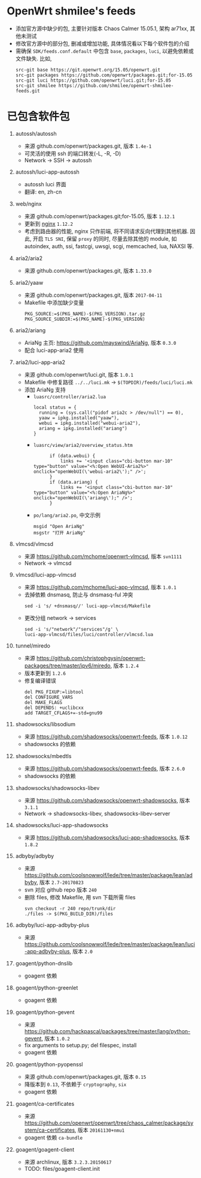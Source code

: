 # OpenWrt shmilee's feeds

* 添加官方源中缺少的包,
  主要针对版本 Chaos Calmer 15.05.1, 架构 ar71xx, 其他未测试
* 修改官方源中的部分包, 删减或增加功能, 具体情况看以下每个软件包的介绍
* 需确保 `SDK/feeds.conf.default` 中包含 `base`, `packages`, `luci`,
  以避免依赖或文件缺失. 比如,
  ```
  src-git base https://git.openwrt.org/15.05/openwrt.git
  src-git packages https://github.com/openwrt/packages.git;for-15.05
  src-git luci https://github.com/openwrt/luci.git;for-15.05
  src-git shmilee https://github.com/shmilee/openwrt-shmilee-feeds.git
  ```

# 已包含软件包

1. autossh/autossh
    * 来源 github.com/openwrt/packages.git, 版本 `1.4e-1`
    * 可灵活的使用 ssh 的端口转发(-L, -R, -D)
    * Network -> SSH -> autossh

2. autossh/luci-app-autossh
    * autossh luci 界面
    * 翻译: en, zh-cn

3. web/nginx
    * 来源 github.com/openwrt/packages.git;for-15.05, 版本 `1.12.1`
    * 更新到 [nginx](http://nginx.org/en/download.html) `1.12.2`
    * 考虑到路由器的性能, nginx 只作前端, 将不同请求反向代理到其他机器.
      因此, 开启 `TLS SNI`, 保留 `proxy` 的同时, 尽量去除其他的 module,
      如 autoindex, auth, ssi, fastcgi, uwsgi, scgi, memcached, lua, NAXSI 等.

4. aria2/aria2
    * 来源 github.com/openwrt/packages.git, 版本 `1.33.0`

5. aria2/yaaw
    * 来源 github.com/openwrt/packages.git, 版本 `2017-04-11`
    * Makefile 中添加缺少变量
      ```
      PKG_SOURCE:=$(PKG_NAME)-$(PKG_VERSION).tar.gz
      PKG_SOURCE_SUBDIR:=$(PKG_NAME)-$(PKG_VERSION)
      ```

6. aria2/ariang
    * AriaNg 主页: https://github.com/mayswind/AriaNg, 版本 `0.3.0`
    * 配合 luci-app-aria2 使用

7. aria2/luci-app-aria2
    * 来源 github.com/openwrt/luci.git, 版本 `1.0.1`
    * Makefile 中修复路径 `../../luci.mk` -> `$(TOPDIR)/feeds/luci/luci.mk`
    * 添加 AriaNg 支持
        - `luasrc/controller/aria2.lua`
          ```
  	      local status = {
	  	    running = (sys.call("pidof aria2c > /dev/null") == 0),
	  	    yaaw = ipkg.installed("yaaw"),
	  	    webui = ipkg.installed("webui-aria2"),
            ariang = ipkg.installed("ariang")
	      }
          ```
        - `luasrc/view/aria2/overview_status.htm`
          ```
  				if (data.webui) {
					links += '<input class="cbi-button mar-10" type="button" value="<%:Open WebUI-Aria2%>" onclick="openWebUI(\'webui-aria2\');" />';
				}
				if (data.ariang) {
					links += '<input class="cbi-button mar-10" type="button" value="<%:Open AriaNg%>" onclick="openWebUI(\'ariang\');" />';
				}
          ```
        - `po/lang/aria2.po`, 中文示例
          ```
          msgid "Open AriaNg"
          msgstr "打开 AriaNg"
          ```

8. vlmcsd/vlmcsd
    * 来源 https://github.com/mchome/openwrt-vlmcsd, 版本 `svn1111`
    * Network -> vlmcsd

9. vlmcsd/luci-app-vlmcsd
    * 来源 https://github.com/mchome/luci-app-vlmcsd, 版本 `1.0.1`
    * 去掉依赖 dnsmasq, 防止与 dnsmasq-ful 冲突
      ```
      sed -i 's/ +dnsmasq//' luci-app-vlmcsd/Makefile
      ```
    * 更改分组 network -> services
      ```
      sed -i 's/"network"/"services"/g' \
      luci-app-vlmcsd/files/luci/controller/vlmcsd.lua
      ```

10. tunnel/miredo
    * 来源 https://github.com/christophgysin/openwrt-packages/tree/master/ipv6/miredo, 版本 `1.2.4`
    * 版本更新到 `1.2.6`
    * 修复编译错误
      ```
      del PKG_FIXUP:=libtool
      del CONFIGURE_VARS
      del MAKE_FLAGS
      del DEPENDS: +uclibcxx
      add TARGET_CFLAGS+=-std=gnu99
      ```

11. shadowsocks/libsodium
    * 来源 https://github.com/shadowsocks/openwrt-feeds, 版本 `1.0.12`
    * shadowsocks 的依赖

12. shadowsocks/mbedtls
    * 来源 https://github.com/shadowsocks/openwrt-feeds, 版本 `2.6.0`
    * shadowsocks 的依赖

13. shadowsocks/shadowsocks-libev
    * 来源 https://github.com/shadowsocks/openwrt-shadowsocks, 版本 `3.1.1`
    * Network -> shadowsocks-libev, shadowsocks-libev-server

14. shadowsocks/luci-app-shadowsocks
    * 来源 https://github.com/shadowsocks/luci-app-shadowsocks, 版本 `1.8.2`

15. adbyby/adbyby
    * 来源 https://github.com/coolsnowwolf/lede/tree/master/package/lean/adbyby, 版本 `2.7-20170823`
    * svn 对应 github repo 版本 `240`
    * 删除 files, 修改 Makefile, 用 svn 下载所需 files
      ```
      svn checkout -r 240 repo/trunk/dir
      ./files -> $(PKG_BUILD_DIR)/files
      ```

16. adbyby/luci-app-adbyby-plus
    * 来源 https://github.com/coolsnowwolf/lede/tree/master/package/lean/luci-app-adbyby-plus, 版本 `2.0`

17. goagent/python-dnslib
    * goagent 依赖

18. goagent/python-greenlet
    * goagent 依赖

19. goagent/python-gevent
    * 来源 https://github.com/hackpascal/packages/tree/master/lang/python-gevent, 版本 `1.0.2`
    * fix arguments to setup.py; del filespec, install
    * goagent 依赖

20. goagent/python-pyopenssl
    * 来源 github.com/openwrt/packages.git, 版本 `0.15`
    * 降版本到 `0.13`, 不依赖于 `cryptography`, `six`
    * goagent 依赖

21. goagent/ca-certificates
    * 来源 https://github.com/openwrt/openwrt/tree/chaos_calmer/package/system/ca-certificates, 版本 `20161130+nmu1`
    * goagent 依赖 `ca-bundle`

22. goagent/goagent-client
    * 来源 archlinux, 版本 `3.2.3.20150617`
    * TODO: files/goagent-client.init
